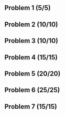 ## Problem 1 (5/5)

## Problem 2 (10/10)

## Problem 3 (10/10)

## Problem 4 (15/15)

## Problem 5 (20/20)

## Problem 6 (25/25)

## Problem 7 (15/15)
